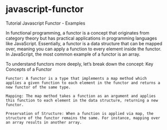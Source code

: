 # javascript-functor

Tutorial Javascript Functor - Examples

In functional programming, a functor is a concept that originates from category theory but has practical applications in programming languages like JavaScript. Essentially, a functor is a data structure that can be mapped over, meaning you can apply a function to every element inside the functor. In JavaScript, the most common example of a functor is an array.

To understand functors more deeply, let’s break down the concept:
Key Concepts of a Functor

    Functor: A functor is a type that implements a map method which applies a given function to each element in the functor and returns a new functor of the same type.

    Mapping: The map method takes a function as an argument and applies this function to each element in the data structure, returning a new functor.

    Preservation of Structure: When a function is applied via map, the structure of the functor remains the same. For instance, mapping over an array results in another array.
